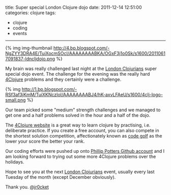 title: Super special London Clojure dojo
date: 2011-12-14 12:51:00
categories: clojure
tags: 
- clojure
- coding
- events

---

{% img img-thumbnail http://4.bp.blogspot.com/-NgZYY3DRA4E/TuiXocmSOcI/AAAAAAAABKA/OGxF3j1o0Sk/s1600/20110617091837-ldncljdojo.png %} 

My brain was really challenged last night at the [London Clojurians](http://groups.google.com/group/london-clojurians) super special dojo event.  The challenge for the evening was the really hard [4Clojure](http://www.4clojure.com/) problems and they certainly were a challenge.

<!-- more -->

{% img http://1.bp.blogspot.com/-RSf3af3jKmM/TuiXKNczIoI/AAAAAAAABJ4/hK-axvLFAeU/s1600/4clj-logo-small.png %}

Our team picked some "medium" strength challenges and we managed to get one and a half problems solved in the hour and a half of the dojo.

The [4Clojure website](http://www.4clojure.com/) is a great way to learn clojure by practising, i.e. deliberate practice.  If you create a free account, you can also compete in the shortest solution competition, affectionately known as [code golf](http://lbrandy.com/blog/2008/09/what-code-golf-taught-me-about-python/) as the lower your score the better your rank.

Our coding efforts were pushed up onto [Phillip Potters Github account](https://github.com/ppotter/december-dojo) and I am looking forward to trying out some more 4Clojure problems over the holidays.

Hope to see you at the next [London Clojurians](http://groups.google.com/group/london-clojurians) event, usually every last Tuesday of the month (except December obviously).

Thank you.
[@jr0cket](https://twitter.com/jr0cket)
